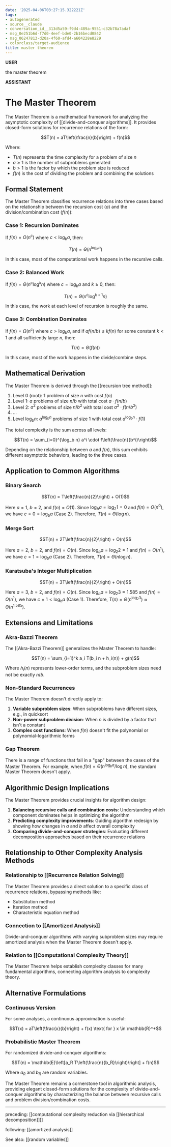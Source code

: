 ```yaml
---
date: '2025-04-06T03:27:15.322221Z'
tags:
- autogenerated
- source__claude
- conversation_id__313d5a59-f9d4-489a-9551-c32b78a7adaf
- msg_0e251b6d-f7d0-4eef-bde0-2b16becd0842
- msg_06247813-d20a-4f60-afd4-a604228e8229
- colorclass/target-audience
title: master theorem
---
```


**USER**

the master theorem


**ASSISTANT**

# The Master Theorem

The Master Theorem is a mathematical framework for analyzing the asymptotic complexity of [[divide-and-conquer algorithms]]. It provides closed-form solutions for recurrence relations of the form:

$$T(n) = aT\left(\frac{n}{b}\right) + f(n)$$

Where:
- $T(n)$ represents the time complexity for a problem of size $n$
- $a \geq 1$ is the number of subproblems generated
- $b > 1$ is the factor by which the problem size is reduced
- $f(n)$ is the cost of dividing the problem and combining the solutions

## Formal Statement

The Master Theorem classifies recurrence relations into three cases based on the relationship between the recursion cost ($a$) and the division/combination cost ($f(n)$):

### Case 1: Recursion Dominates

If $f(n) = O(n^c)$ where $c < \log_b a$, then:

$$T(n) = \Theta(n^{\log_b a})$$

In this case, most of the computational work happens in the recursive calls.

### Case 2: Balanced Work

If $f(n) = \Theta(n^c \log^k n)$ where $c = \log_b a$ and $k \geq 0$, then:

$$T(n) = \Theta(n^c \log^{k+1} n)$$

In this case, the work at each level of recursion is roughly the same.

### Case 3: Combination Dominates

If $f(n) = \Omega(n^c)$ where $c > \log_b a$, and if $af(n/b) \leq kf(n)$ for some constant $k < 1$ and all sufficiently large $n$, then:

$$T(n) = \Theta(f(n))$$

In this case, most of the work happens in the divide/combine steps.

## Mathematical Derivation

The Master Theorem is derived through the [[recursion tree method]]:

1. Level 0 (root): 1 problem of size $n$ with cost $f(n)$
2. Level 1: $a$ problems of size $n/b$ with total cost $a \cdot f(n/b)$
3. Level 2: $a^2$ problems of size $n/b^2$ with total cost $a^2 \cdot f(n/b^2)$
4. ...
5. Level $\log_b n$: $a^{\log_b n}$ problems of size 1 with total cost $a^{\log_b n} \cdot f(1)$

The total complexity is the sum across all levels:

$$T(n) = \sum_{i=0}^{\log_b n} a^i \cdot f\left(\frac{n}{b^i}\right)$$

Depending on the relationship between $a$ and $f(n)$, this sum exhibits different asymptotic behaviors, leading to the three cases.

## Application to Common Algorithms

### Binary Search

$$T(n) = T\left(\frac{n}{2}\right) + O(1)$$

Here $a=1$, $b=2$, and $f(n) = O(1)$.
Since $\log_b a = \log_2 1 = 0$ and $f(n) = O(n^0)$, we have $c = 0 = \log_b a$ (Case 2).
Therefore, $T(n) = \Theta(\log n)$.

### Merge Sort

$$T(n) = 2T\left(\frac{n}{2}\right) + O(n)$$

Here $a=2$, $b=2$, and $f(n) = O(n)$.
Since $\log_b a = \log_2 2 = 1$ and $f(n) = O(n^1)$, we have $c = 1 = \log_b a$ (Case 2).
Therefore, $T(n) = \Theta(n \log n)$.

### Karatsuba's Integer Multiplication

$$T(n) = 3T\left(\frac{n}{2}\right) + O(n)$$

Here $a=3$, $b=2$, and $f(n) = O(n)$.
Since $\log_b a = \log_2 3 \approx 1.585$ and $f(n) = O(n^1)$, we have $c = 1 < \log_b a$ (Case 1).
Therefore, $T(n) = \Theta(n^{\log_2 3}) \approx \Theta(n^{1.585})$.

## Extensions and Limitations

### Akra-Bazzi Theorem

The [[Akra-Bazzi Theorem]] generalizes the Master Theorem to handle:

$$T(n) = \sum_{i=1}^k a_i T(b_i n + h_i(n)) + g(n)$$

Where $h_i(n)$ represents lower-order terms, and the subproblem sizes need not be exactly $n/b$.

### Non-Standard Recurrences

The Master Theorem doesn't directly apply to:

1. **Variable subproblem sizes**: When subproblems have different sizes, e.g., in quicksort
2. **Non-power subproblem division**: When $n$ is divided by a factor that isn't a constant
3. **Complex cost functions**: When $f(n)$ doesn't fit the polynomial or polynomial-logarithmic forms

### Gap Theorem

There is a range of functions that fall in a "gap" between the cases of the Master Theorem. For example, when $f(n) = \Theta(n^{\log_b a} / \log n)$, the standard Master Theorem doesn't apply.

## Algorithmic Design Implications

The Master Theorem provides crucial insights for algorithm design:

1. **Balancing recursive calls and combination costs**: Understanding which component dominates helps in optimizing the algorithm
2. **Predicting complexity improvements**: Guiding algorithm redesign by showing how changes in $a$ and $b$ affect overall complexity
3. **Comparing divide-and-conquer strategies**: Evaluating different decomposition approaches based on their recurrence relations

## Relationship to Other Complexity Analysis Methods

### Relationship to [[Recurrence Relation Solving]]

The Master Theorem provides a direct solution to a specific class of recurrence relations, bypassing methods like:
- Substitution method
- Iteration method
- Characteristic equation method

### Connection to [[Amortized Analysis]]

Divide-and-conquer algorithms with varying subproblem sizes may require amortized analysis when the Master Theorem doesn't apply.

### Relation to [[Computational Complexity Theory]]

The Master Theorem helps establish complexity classes for many fundamental algorithms, connecting algorithm analysis to complexity theory.

## Alternative Formulations

### Continuous Version

For some analyses, a continuous approximation is useful:

$$T(x) = aT\left(\frac{x}{b}\right) + f(x) \text{ for } x \in \mathbb{R}^+$$

### Probabilistic Master Theorem

For randomized divide-and-conquer algorithms:

$$T(n) = \mathbb{E}\left[a_R T\left(\frac{n}{b_R}\right)\right] + f(n)$$

Where $a_R$ and $b_R$ are random variables.

The Master Theorem remains a cornerstone tool in algorithmic analysis, providing elegant closed-form solutions for the complexity of divide-and-conquer algorithms by characterizing the balance between recursive calls and problem division/combination costs.


---

preceding: [[computational complexity reduction via [[hierarchical decomposition]]]]  


following: [[amortized analysis]]

See also: [[random variables]]